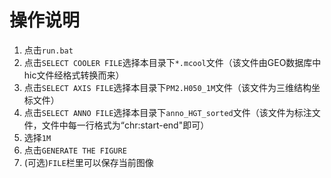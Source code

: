 # 操作说明

1. 点击`run.bat`
2. 点击`SELECT COOLER FILE`选择本目录下`*.mcool`文件（该文件由GEO数据库中hic文件经格式转换而来）
3. 点击`SELECT AXIS FILE`选择本目录下`PM2.H050_1M`文件（该文件为三维结构坐标文件）
4. 点击`SELECT ANNO FILE`选择本目录下`anno_HGT_sorted`文件（该文件为标注文件，文件中每一行格式为“chr:start-end"即可）
5. 选择`1M`
6. 点击`GENERATE THE FIGURE`
7. (可选)`FILE`栏里可以保存当前图像
